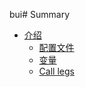 bui# Summary
* [介绍]()
  * [配置文件](/Introduction/understanding_configuration_file.md)
  * [变量](/Introduction/variables.md)
  * [Call legs](/Introduction/call_legs.md)

